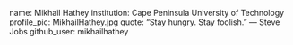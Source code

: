 name: Mikhail Hathey
institution: Cape Peninsula University of Technology
profile_pic: MikhailHathey.jpg
quote: “Stay hungry. Stay foolish.” ― Steve Jobs
github_user: mikhailhathey
